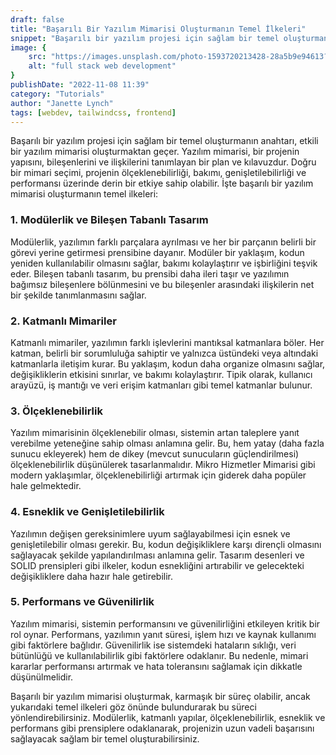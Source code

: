 ```yaml
---
draft: false
title: "Başarılı Bir Yazılım Mimarisi Oluşturmanın Temel İlkeleri"
snippet: "Başarılı bir yazılım projesi için sağlam bir temel oluşturmanın anahtarı, etkili bir yazılım mimarisi oluşturmaktan geçer. Yazılım mimarisi, bir projenin yapısını, bileşenlerini ve ilişkilerini tanımlayan bir plan ve kılavuzdur. "
image: {
    src: "https://images.unsplash.com/photo-1593720213428-28a5b9e94613?&fit=crop&w=430&h=240",
    alt: "full stack web development"
}
publishDate: "2022-11-08 11:39"
category: "Tutorials"
author: "Janette Lynch"
tags: [webdev, tailwindcss, frontend]
---
```



Başarılı bir yazılım projesi için sağlam bir temel oluşturmanın anahtarı, etkili bir yazılım mimarisi oluşturmaktan geçer. Yazılım mimarisi, bir projenin yapısını, bileşenlerini ve ilişkilerini tanımlayan bir plan ve kılavuzdur. Doğru bir mimari seçimi, projenin ölçeklenebilirliği, bakımı, genişletilebilirliği ve performansı üzerinde derin bir etkiye sahip olabilir. İşte başarılı bir yazılım mimarisi oluşturmanın temel ilkeleri:

### 1. Modülerlik ve Bileşen Tabanlı Tasarım

Modülerlik, yazılımın farklı parçalara ayrılması ve her bir parçanın belirli bir görevi yerine getirmesi prensibine dayanır. Modüler bir yaklaşım, kodun yeniden kullanılabilir olmasını sağlar, bakımı kolaylaştırır ve işbirliğini teşvik eder. Bileşen tabanlı tasarım, bu prensibi daha ileri taşır ve yazılımın bağımsız bileşenlere bölünmesini ve bu bileşenler arasındaki ilişkilerin net bir şekilde tanımlanmasını sağlar.

### 2. Katmanlı Mimariler

Katmanlı mimariler, yazılımın farklı işlevlerini mantıksal katmanlara böler. Her katman, belirli bir sorumluluğa sahiptir ve yalnızca üstündeki veya altındaki katmanlarla iletişim kurar. Bu yaklaşım, kodun daha organize olmasını sağlar, değişikliklerin etkisini sınırlar, ve bakımı kolaylaştırır. Tipik olarak, kullanıcı arayüzü, iş mantığı ve veri erişim katmanları gibi temel katmanlar bulunur.

### 3. Ölçeklenebilirlik

Yazılım mimarisinin ölçeklenebilir olması, sistemin artan taleplere yanıt verebilme yeteneğine sahip olması anlamına gelir. Bu, hem yatay (daha fazla sunucu ekleyerek) hem de dikey (mevcut sunucuların güçlendirilmesi) ölçeklenebilirlik düşünülerek tasarlanmalıdır. Mikro Hizmetler Mimarisi gibi modern yaklaşımlar, ölçeklenebilirliği artırmak için giderek daha popüler hale gelmektedir.

### 4. Esneklik ve Genişletilebilirlik

Yazılımın değişen gereksinimlere uyum sağlayabilmesi için esnek ve genişletilebilir olması gerekir. Bu, kodun değişikliklere karşı dirençli olmasını sağlayacak şekilde yapılandırılması anlamına gelir. Tasarım desenleri ve SOLID prensipleri gibi ilkeler, kodun esnekliğini artırabilir ve gelecekteki değişikliklere daha hazır hale getirebilir.

### 5. Performans ve Güvenilirlik

Yazılım mimarisi, sistemin performansını ve güvenilirliğini etkileyen kritik bir rol oynar. Performans, yazılımın yanıt süresi, işlem hızı ve kaynak kullanımı gibi faktörlere bağlıdır. Güvenilirlik ise sistemdeki hataların sıklığı, veri bütünlüğü ve kullanılabilirlik gibi faktörlere odaklanır. Bu nedenle, mimari kararlar performansı artırmak ve hata toleransını sağlamak için dikkatle düşünülmelidir.

Başarılı bir yazılım mimarisi oluşturmak, karmaşık bir süreç olabilir, ancak yukarıdaki temel ilkeleri göz önünde bulundurarak bu süreci yönlendirebilirsiniz. Modülerlik, katmanlı yapılar, ölçeklenebilirlik, esneklik ve performans gibi prensiplere odaklanarak, projenizin uzun vadeli başarısını sağlayacak sağlam bir temel oluşturabilirsiniz.
